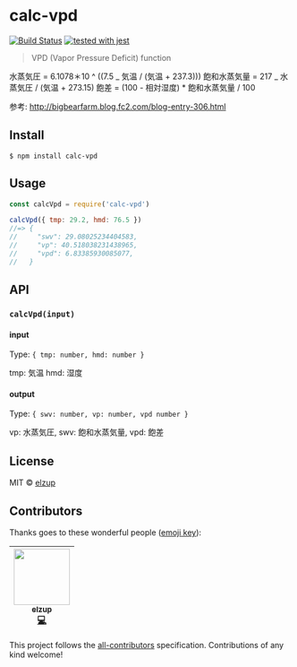 # calc-vpd

[![Build Status](https://travis-ci.org/elzup/calc-vpd.svg?branch=master)](https://travis-ci.org/elzup/calc-vpd)
[![tested with jest](https://img.shields.io/badge/tested_with-jest-99424f.svg)](https://github.com/facebook/jest)

> VPD (Vapor Pressure Deficit) function

水蒸気圧 = 6.1078＊10 ^ ((7.5 _ 気温 / (気温 + 237.3)))
飽和水蒸気量 = 217 _ 水蒸気圧 / (気温 + 273.15)
飽差 = (100 - 相対湿度) \* 飽和水蒸気量 / 100

参考: http://bigbearfarm.blog.fc2.com/blog-entry-306.html

## Install

```
$ npm install calc-vpd
```

## Usage

```js
const calcVpd = require('calc-vpd')

calcVpd({ tmp: 29.2, hmd: 76.5 })
//=> {
//     "swv": 29.08025234404583,
//     "vp": 40.518038231438965,
//     "vpd": 6.83385930085077,
//   }
```

## API

### `calcVpd(input)`

#### input

Type: `{ tmp: number, hmd: number }`

tmp: 気温
hmd: 湿度

#### output

Type: `{ swv: number, vp: number, vpd number }`<br>

vp: 水蒸気圧,
swv: 飽和水蒸気量,
vpd: 飽差

## License

MIT © [elzup](https://elzup.com)

## Contributors

Thanks goes to these wonderful people ([emoji key](https://github.com/kentcdodds/all-contributors#emoji-key)):

<!-- ALL-CONTRIBUTORS-LIST:START - Do not remove or modify this section -->
<!-- prettier-ignore -->
| [<img src="https://avatars3.githubusercontent.com/u/2284908?v=4" width="100px;"/><br /><sub><b>elzup</b></sub>](https://elzup.com)<br />[💻](https://github.com/elzup/calc-vpd/commits?author=elzup "Code") |
| :---: |

<!-- ALL-CONTRIBUTORS-LIST:END -->

This project follows the [all-contributors](https://github.com/kentcdodds/all-contributors) specification. Contributions of any kind welcome!
